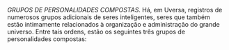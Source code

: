 ﻿<I>GRUPOS DE PERSONALIDADES COMPOSTAS</I>. Há, em Uversa, registros de numerosos grupos adicionais de seres inteligentes, seres que  também estão intimamente relacionados à organização e administração do grande universo. Entre tais ordens, estão os seguintes três grupos de personalidades compostas: